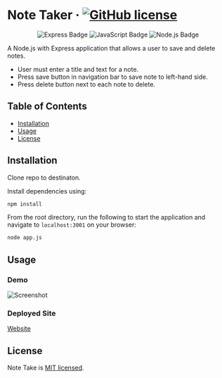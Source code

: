 # Note Taker &middot; [![GitHub license](https://img.shields.io/badge/License-MIT-blue.svg)](https://github.com/WebDevMullins/svg-logo-maker/blob/main/LICENSE)

<p align="center">
<img src="https://img.shields.io/badge/Express-000?logo=express&logoColor=fff&style=flat" alt="Express Badge">
<img src="https://img.shields.io/badge/JavaScript-F7DF1E?logo=javascript&logoColor=000&style=flat" alt="JavaScript Badge">
<img src="https://img.shields.io/badge/Node.js-393?logo=nodedotjs&logoColor=fff&style=flat" alt="Node.js Badge">
</p>

A Node.js with Express application that allows a user to save and delete notes.

- User must enter a title and text for a note.
- Press save button in navigation bar to save note to left-hand side.
- Press delete button next to each note to delete.

## Table of Contents

- [Installation](#installation)
- [Usage](#usage)
- [License](#license)

## Installation

Clone repo to destinaton.

Install dependencies using:

```bash
npm install
```

From the root directory, run the following to start the application and navigate to ```localhost:3001``` on your browser:

```bash
node app.js
```

## Usage

### Demo

![Screenshot](https://github.com/WebDevMullins/note-taker/assets/6474546/ec4490df-7934-4d06-af8a-f5e377b3f8e7)

### Deployed Site

[Website](https://note-taker-app-mzea.onrender.com)

## License

Note Take is [MIT licensed](./LICENSE).
